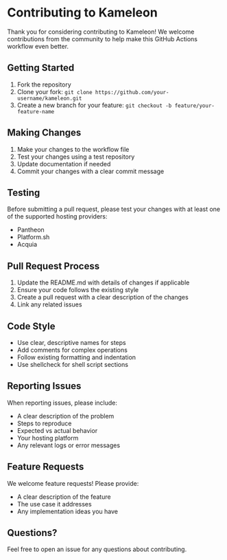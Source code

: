 # Contributing to Kameleon

Thank you for considering contributing to Kameleon! We welcome contributions from the community to help make this GitHub Actions workflow even better.

## Getting Started

1. Fork the repository
2. Clone your fork: `git clone https://github.com/your-username/kameleon.git`
3. Create a new branch for your feature: `git checkout -b feature/your-feature-name`

## Making Changes

1. Make your changes to the workflow file
2. Test your changes using a test repository
3. Update documentation if needed
4. Commit your changes with a clear commit message

## Testing

Before submitting a pull request, please test your changes with at least one of the supported hosting providers:
- Pantheon
- Platform.sh
- Acquia

## Pull Request Process

1. Update the README.md with details of changes if applicable
2. Ensure your code follows the existing style
3. Create a pull request with a clear description of the changes
4. Link any related issues

## Code Style

- Use clear, descriptive names for steps
- Add comments for complex operations
- Follow existing formatting and indentation
- Use shellcheck for shell script sections

## Reporting Issues

When reporting issues, please include:
- A clear description of the problem
- Steps to reproduce
- Expected vs actual behavior
- Your hosting platform
- Any relevant logs or error messages

## Feature Requests

We welcome feature requests! Please provide:
- A clear description of the feature
- The use case it addresses
- Any implementation ideas you have

## Questions?

Feel free to open an issue for any questions about contributing.
